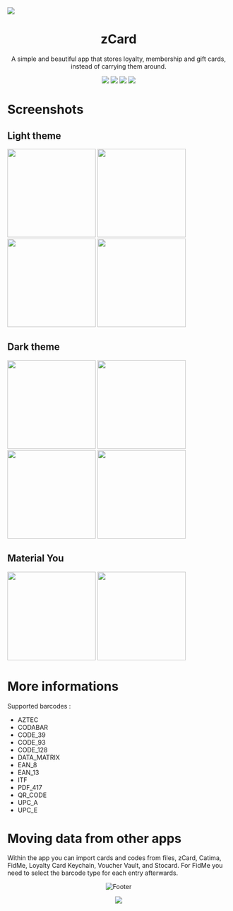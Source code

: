 <img src="https://i.postimg.cc/SsDrqKTR/ZCARD.png">

<h1 align="center">zCard</h1>

<div align="center">
  <p>A simple and beautiful app that stores loyalty, membership and gift cards, instead of carrying them around.</p>
  <img src="https://m3-markdown-badges.vercel.app/stars/9/2/ziadoua/zcard">
  <img src="https://ziadoua.github.io/m3-Markdown-Badges/badges/Android/android2.svg">
  <img src="https://ziadoua.github.io/m3-Markdown-Badges/badges/Java/java2.svg">
  <img src="https://ziadoua.github.io/m3-Markdown-Badges/badges/AndroidStudio/androidstudio2.svg">
</div>

# Screenshots

## Light theme

<div>
  <img src="https://i.postimg.cc/4dFzq9M4/Screenshot-20230616-101406.png" width="200">
  <img src="https://i.postimg.cc/wTp0J4Cb/screenshot-light2.png" width="200">
  <img src="https://i.postimg.cc/XvmgvsKL/screenshot-light3.png" width="200">
  <img src="https://i.postimg.cc/kGdFQDpt/screenshot-light4.png" width="200">
</div>

## Dark theme

<div>
  <img src="https://i.postimg.cc/1R2GKDwJ/Screenshot-20230616-101428.png" width="200">
  <img src="https://i.postimg.cc/v8904wNV/screeshot-dark2.png" width="200">
  <img src="https://i.postimg.cc/PqP4hgDN/screeshot-dark3.png" width="200">
  <img src="https://i.postimg.cc/XY28RjpT/screeshot-dark4.png" width="200">
</div>

## Material You

<div>
  <img src="https://i.postimg.cc/NMXk2Rpc/screenshot-light5.png" width="200">
  <img src="https://i.postimg.cc/TYJQcqG2/screeshot-dark5.png" width="200">
</div>

# More informations

Supported barcodes :
- AZTEC
- CODABAR
- CODE_39
- CODE_93
- CODE_128
- DATA_MATRIX
- EAN_8
- EAN_13
- ITF
- PDF_417
- QR_CODE
- UPC_A
- UPC_E

# Moving data from other apps

Within the app you can import cards and codes from files, zCard, Catima, FidMe, Loyalty Card Keychain, Voucher Vault, and Stocard.
For FidMe you need to select the barcode type for each entry afterwards.

<p align="center">  
  <picture>
    <source media="(prefers-color-scheme: dark)" srcset="https://i.postimg.cc/KzPKjBNn/footer-Dark.png">
    <source media="(prefers-color-scheme: light)" srcset="https://i.postimg.cc/C5wRq5P9/footer-Light.png">
    <img alt="Footer" src="https://i.postimg.cc/KzPKjBNn/footer-Dark.png">
  </picture>
</p>

<p align="center">
  <img src="https://ziadoua.github.io/m3-Markdown-Badges/badges/LicenceGPLv3/licencegplv32.svg">
</p>
